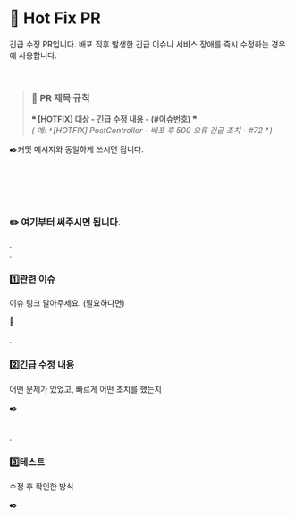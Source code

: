 # 🚨 Hot Fix PR

긴급 수정 PR입니다. 배포 직후 발생한 긴급 이슈나 서비스 장애를 즉시 수정하는 경우에 사용합니다.

</br>

> ### 📝 PR 제목 규칙
> **❝ [HOTFIX] 대상 - 긴급 수정 내용 - (#이슈번호) ❞**
</br>*( 예: ❛ [HOTFIX] PostController - 배포 후 500 오류 긴급 조치 - #72 ❜ )* 

✒️커밋 메시지와 동일하게 쓰시면 됩니다.

</br></br>
---

### ✏️ 여기부터 써주시면 됩니다.
.
</br>.

### 1️⃣관련 이슈
이슈 링크 달아주세요. (필요하다면)

🔗
</br></br>
.
### 2️⃣긴급 수정 내용
어떤 문제가 있었고, 빠르게 어떤 조치를 했는지

✒️
</br></br>

.
### 3️⃣테스트
수정 후 확인한 방식

✒️
</br></br>
